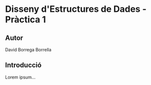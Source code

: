 # Disseny d'Estructures de Dades - Pràctica 1

## Autor
David Borrega Borrella

## Introducció
Lorem ipsum...